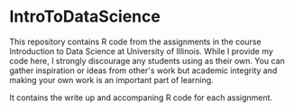 # IntroToDataScience
This repository contains R code from the assignments in the course Introduction to Data Science at University of Illinois. While I provide my code here, I strongly discourage any students using as their own. You can gather inspiration or ideas from other's work but academic integrity and making your own work is an important part of learning.


It contains the write up and accompaning R code for each assignment. 

